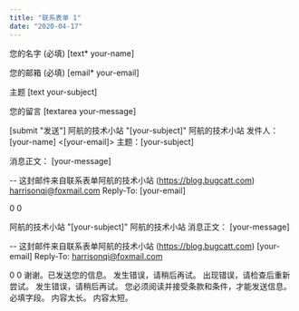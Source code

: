 ```yaml
---
title: "联系表单 1"
date: "2020-04-17"
---
```


您的名字 (必填) \[text\* your-name\]

您的邮箱 (必填) \[email\* your-email\]

主题 \[text your-subject\]

您的留言 \[textarea your-message\]

\[submit "发送"\] 阿航的技术小站 "\[your-subject\]" 阿航的技术小站 发件人：\[your-name\] <\[your-email\]> 主题：\[your-subject\]

消息正文： \[your-message\]

\-- 这封邮件来自联系表单阿航的技术小站 (https://blog.bugcatt.com) harrisonqi@foxmail.com Reply-To: \[your-email\]

0 0

阿航的技术小站 "\[your-subject\]" 阿航的技术小站 消息正文： \[your-message\]

\-- 这封邮件来自联系表单阿航的技术小站 (https://blog.bugcatt.com) \[your-email\] Reply-To: harrisonqi@foxmail.com

0 0 谢谢。已发送您的信息。 发生错误，请稍后再试。 出现错误，请检查后重新尝试。 发生错误，请稍后再试。 您必须阅读并接受条款和条件，才能发送信息。 必填字段。 内容太长。 内容太短。
